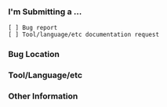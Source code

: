 ### I'm Submitting a ...
<!-- Put an "x" in the box for the type of report that apply, like this [x] -->
```
[ ] Bug report
[ ] Tool/language/etc documentation request
```

### Bug Location
<!-- A link or a screenshot with an explanation is sufficient -->

### Tool/Language/etc
<!--
  What tool, language or other software that you think this guide
  should include and also _why_ you think it should be included.
-->

### Other Information
<!-- Any other information you'd like to include -->
